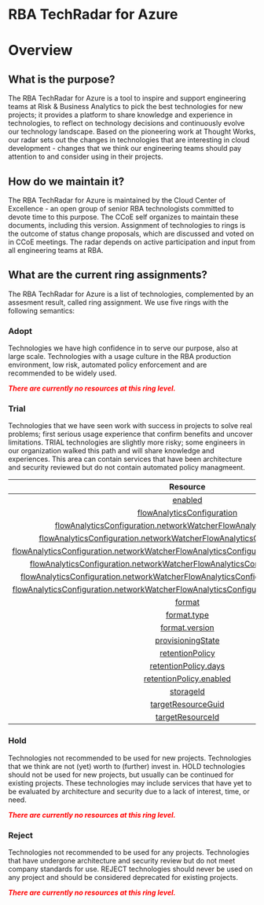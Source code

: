 
RBA TechRadar for Azure
=======================

# Overview

## What is the purpose?


The RBA TechRadar for Azure is a tool to inspire and support engineering teams at Risk & Business Analytics to pick the best technologies for new projects; it provides a platform to share knowledge and experience in technologies, to reflect on technology decisions and continuously evolve our technology landscape.  Based on the pioneering work at Thought Works, our radar sets out the changes in technologies that are interesting in cloud development - changes that we think our engineering teams should pay attention to and consider using in their projects.
## How do we maintain it?


The RBA TechRadar for Azure is maintained by the Cloud Center of Excellence - an open group of senior RBA technologists committed to devote time to this purpose.  The CCoE self organizes to maintain these documents, including this version.  Assignment of technologies to rings is the outcome of status change proposals, which are discussed and voted on in CCoE meetings.  The radar depends on active participation and input from all engineering teams at RBA.
## What are the current ring assignments?


The RBA TechRadar for Azure is a list of technologies, complemented by an assesment result, called ring assignment.  We use five rings with the following semantics:
### Adopt


Technologies we have high confidence in to serve our purpose, also at large scale.  Technologies with a usage culture in the RBA production environment, low risk, automated policy enforcement and are recommended to be widely used.  
  
***<font color="red"> There are currently no resources at this ring level. </font>***
### Trial


Technologies that we have seen work with success in projects to solve real problems;  first serious usage experience that confirm benefits and uncover limitations.  TRIAL technologies are slightly more risky; some engineers in our organization walked this path and will share knowledge and experiences.  This area can contain services that have been architecture and security reviewed but do not contain automated policy managmeent.  

|Resource|Description|Path|Status|
| :---: | :---: | :---: | :---: |
|[enabled](https://github.com/openrba/python-azure-techradar/blob/master/Microsoft.Network/networkWatchers/flowLogs/enabled)|UNKNOWN|Microsoft.Network/networkWatchers/flowLogs/enabled|TRIAL|
|[flowAnalyticsConfiguration](https://github.com/openrba/python-azure-techradar/blob/master/Microsoft.Network/networkWatchers/flowLogs/flowAnalyticsConfiguration)|UNKNOWN|Microsoft.Network/networkWatchers/flowLogs/flowAnalyticsConfiguration|TRIAL|
|[flowAnalyticsConfiguration.networkWatcherFlowAnalyticsConfiguration](https://github.com/openrba/python-azure-techradar/blob/master/Microsoft.Network/networkWatchers/flowLogs/flowAnalyticsConfiguration.networkWatcherFlowAnalyticsConfiguration)|UNKNOWN|Microsoft.Network/networkWatchers/flowLogs/flowAnalyticsConfiguration.networkWatcherFlowAnalyticsConfiguration|TRIAL|
|[flowAnalyticsConfiguration.networkWatcherFlowAnalyticsConfiguration.enabled](https://github.com/openrba/python-azure-techradar/blob/master/Microsoft.Network/networkWatchers/flowLogs/flowAnalyticsConfiguration.networkWatcherFlowAnalyticsConfiguration.enabled)|UNKNOWN|Microsoft.Network/networkWatchers/flowLogs/flowAnalyticsConfiguration.networkWatcherFlowAnalyticsConfiguration.enabled|TRIAL|
|[flowAnalyticsConfiguration.networkWatcherFlowAnalyticsConfiguration.trafficAnalyticsInterval](https://github.com/openrba/python-azure-techradar/blob/master/Microsoft.Network/networkWatchers/flowLogs/flowAnalyticsConfiguration.networkWatcherFlowAnalyticsConfiguration.trafficAnalyticsInterval)|UNKNOWN|Microsoft.Network/networkWatchers/flowLogs/flowAnalyticsConfiguration.networkWatcherFlowAnalyticsConfiguration.trafficAnalyticsInterval|TRIAL|
|[flowAnalyticsConfiguration.networkWatcherFlowAnalyticsConfiguration.workspaceId](https://github.com/openrba/python-azure-techradar/blob/master/Microsoft.Network/networkWatchers/flowLogs/flowAnalyticsConfiguration.networkWatcherFlowAnalyticsConfiguration.workspaceId)|UNKNOWN|Microsoft.Network/networkWatchers/flowLogs/flowAnalyticsConfiguration.networkWatcherFlowAnalyticsConfiguration.workspaceId|TRIAL|
|[flowAnalyticsConfiguration.networkWatcherFlowAnalyticsConfiguration.workspaceRegion](https://github.com/openrba/python-azure-techradar/blob/master/Microsoft.Network/networkWatchers/flowLogs/flowAnalyticsConfiguration.networkWatcherFlowAnalyticsConfiguration.workspaceRegion)|UNKNOWN|Microsoft.Network/networkWatchers/flowLogs/flowAnalyticsConfiguration.networkWatcherFlowAnalyticsConfiguration.workspaceRegion|TRIAL|
|[flowAnalyticsConfiguration.networkWatcherFlowAnalyticsConfiguration.workspaceResourceId](https://github.com/openrba/python-azure-techradar/blob/master/Microsoft.Network/networkWatchers/flowLogs/flowAnalyticsConfiguration.networkWatcherFlowAnalyticsConfiguration.workspaceResourceId)|UNKNOWN|Microsoft.Network/networkWatchers/flowLogs/flowAnalyticsConfiguration.networkWatcherFlowAnalyticsConfiguration.workspaceResourceId|TRIAL|
|[format](https://github.com/openrba/python-azure-techradar/blob/master/Microsoft.Network/networkWatchers/flowLogs/format)|UNKNOWN|Microsoft.Network/networkWatchers/flowLogs/format|TRIAL|
|[format.type](https://github.com/openrba/python-azure-techradar/blob/master/Microsoft.Network/networkWatchers/flowLogs/format.type)|UNKNOWN|Microsoft.Network/networkWatchers/flowLogs/format.type|TRIAL|
|[format.version](https://github.com/openrba/python-azure-techradar/blob/master/Microsoft.Network/networkWatchers/flowLogs/format.version)|UNKNOWN|Microsoft.Network/networkWatchers/flowLogs/format.version|TRIAL|
|[provisioningState](https://github.com/openrba/python-azure-techradar/blob/master/Microsoft.Network/networkWatchers/flowLogs/provisioningState)|UNKNOWN|Microsoft.Network/networkWatchers/flowLogs/provisioningState|TRIAL|
|[retentionPolicy](https://github.com/openrba/python-azure-techradar/blob/master/Microsoft.Network/networkWatchers/flowLogs/retentionPolicy)|UNKNOWN|Microsoft.Network/networkWatchers/flowLogs/retentionPolicy|TRIAL|
|[retentionPolicy.days](https://github.com/openrba/python-azure-techradar/blob/master/Microsoft.Network/networkWatchers/flowLogs/retentionPolicy.days)|UNKNOWN|Microsoft.Network/networkWatchers/flowLogs/retentionPolicy.days|TRIAL|
|[retentionPolicy.enabled](https://github.com/openrba/python-azure-techradar/blob/master/Microsoft.Network/networkWatchers/flowLogs/retentionPolicy.enabled)|UNKNOWN|Microsoft.Network/networkWatchers/flowLogs/retentionPolicy.enabled|TRIAL|
|[storageId](https://github.com/openrba/python-azure-techradar/blob/master/Microsoft.Network/networkWatchers/flowLogs/storageId)|UNKNOWN|Microsoft.Network/networkWatchers/flowLogs/storageId|TRIAL|
|[targetResourceGuid](https://github.com/openrba/python-azure-techradar/blob/master/Microsoft.Network/networkWatchers/flowLogs/targetResourceGuid)|UNKNOWN|Microsoft.Network/networkWatchers/flowLogs/targetResourceGuid|TRIAL|
|[targetResourceId](https://github.com/openrba/python-azure-techradar/blob/master/Microsoft.Network/networkWatchers/flowLogs/targetResourceId)|UNKNOWN|Microsoft.Network/networkWatchers/flowLogs/targetResourceId|TRIAL|

### Hold


Technologies not recommended to be used for new projects. Technologies that we think are not (yet) worth to (further) invest in.  HOLD technologies should not be used for new projects, but usually can be continued for existing projects.  These technologies may include services that have yet to be evaluated by architecture and security due to a lack of interest, time, or need.  
  
***<font color="red"> There are currently no resources at this ring level. </font>***
### Reject


Technologies not recommended to be used for any projects. Technologies that have undergone architecture and security review but do not meet company standards for use.  REJECT technologies should never be used on any project and should be considered deprecated for existing projects.  
  
***<font color="red"> There are currently no resources at this ring level. </font>***